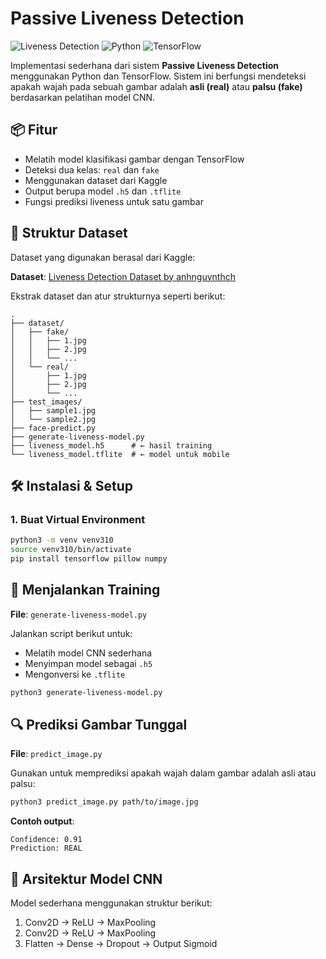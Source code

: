 # Passive Liveness Detection

![Liveness Detection](https://img.shields.io/badge/AI-Liveness%20Detection-brightgreen)
![Python](https://img.shields.io/badge/Python-3.10-blue)
![TensorFlow](https://img.shields.io/badge/TensorFlow-2.x-orange)

Implementasi sederhana dari sistem **Passive Liveness Detection** menggunakan Python dan TensorFlow. Sistem ini berfungsi mendeteksi apakah wajah pada sebuah gambar adalah **asli (real)** atau **palsu (fake)** berdasarkan pelatihan model CNN.

## 📦 Fitur

- Melatih model klasifikasi gambar dengan TensorFlow
- Deteksi dua kelas: `real` dan `fake`
- Menggunakan dataset dari Kaggle
- Output berupa model `.h5` dan `.tflite`
- Fungsi prediksi liveness untuk satu gambar

## 📁 Struktur Dataset

Dataset yang digunakan berasal dari Kaggle:

**Dataset**: [Liveness Detection Dataset by anhnguynthch](https://www.kaggle.com/datasets/anhnguynthch/liveness-detection-dataset)

Ekstrak dataset dan atur strukturnya seperti berikut:

```
.
├── dataset/
│   ├── fake/
│   │   ├── 1.jpg
│   │   ├── 2.jpg
│   │   └── ...
│   └── real/
│       ├── 1.jpg
│       ├── 2.jpg
│       └── ...
├── test_images/
│   ├── sample1.jpg
│   └── sample2.jpg
├── face-predict.py
├── generate-liveness-model.py
├── liveness_model.h5      # ← hasil training
└── liveness_model.tflite  # ← model untuk mobile
```

## 🛠 Instalasi & Setup

### 1. Buat Virtual Environment

```bash
python3 -m venv venv310
source venv310/bin/activate
pip install tensorflow pillow numpy
```

## 🚀 Menjalankan Training

**File**: `generate-liveness-model.py`

Jalankan script berikut untuk:
- Melatih model CNN sederhana
- Menyimpan model sebagai `.h5`
- Mengonversi ke `.tflite`

```bash
python3 generate-liveness-model.py
```

## 🔍 Prediksi Gambar Tunggal

**File**: `predict_image.py`

Gunakan untuk memprediksi apakah wajah dalam gambar adalah asli atau palsu:

```bash
python3 predict_image.py path/to/image.jpg
```

**Contoh output**:
```
Confidence: 0.91
Prediction: REAL
```

## 🧠 Arsitektur Model CNN

Model sederhana menggunakan struktur berikut:

1. Conv2D → ReLU → MaxPooling
2. Conv2D → ReLU → MaxPooling
3. Flatten → Dense → Dropout → Output Sigmoid